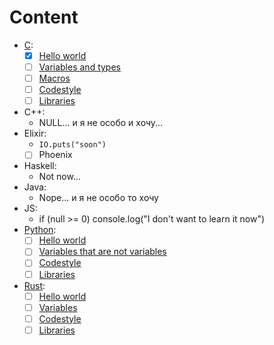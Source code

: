 # Content
+ [C](./C):
  * [X] [Hello world][c_helloworld]
  * [ ] [Variables and types][c_variables]
  * [ ] [Macros][c_macros]
  * [ ] [Codestyle][c_codestyle]
  * [ ] [Libraries][c_libraries]
+ C++:
  * NULL... и я не особо и хочу...
+ Elixir:
  * `IO.puts("soon")`
  * [ ] Phoenix
+ Haskell:
  * Not now...
+ Java:
  * Nope... и я не особо то хочу
+ JS:
  * if (null >= 0) console.log("I don't want to learn it now")
+ [Python](./Python):
  * [ ] [Hello world][python_helloworld]
  * [ ] [Variables that are not variables][python_variables]
  * [ ] [Codestyle](https://peps.python.org/pep-0008/)
  * [ ] [Libraries][python_libraries]
+ [Rust](./Rust):
  * [ ] [Hello world][rust_helloworld]
  * [ ] [Variables][rust_variables]
  * [ ] [Codestyle][rust_codestyle]
  * [ ] [Libraries][rust_libraries]

[c_codestyle]: ./C/codestyle.md
[c_helloworld]: ./C/helloworld
[c_variables]: ./C/variables
[c_macros]: ./C/macros
[c_libraries]: ./C/libraries.md

[python_helloworld]: ./Python/helloworld
[python_variables]: ./Python/variables
[python_libraries]: ./Python/libraries.md

[rust_codestyle]: ./Rust/codestyle.md
[rust_helloworld]: ./Rust/helloworld
[rust_variables]: ./Rust/variables
[rust_libraries]: ./Rust/libraries.md
